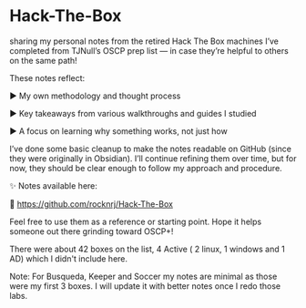 # Hack-The-Box

sharing my personal notes from the retired Hack The Box machines I’ve completed from TJNull’s OSCP prep list — in case they’re helpful to others on the same path!



These notes reflect:

 ▶️ My own methodology and thought process

 ▶️ Key takeaways from various walkthroughs and guides I studied

 ▶️ A focus on learning why something works, not just how



I’ve done some basic cleanup to make the notes readable on GitHub (since they were originally in Obsidian). I’ll continue refining them over time, but for now, they should be clear enough to follow my approach and procedure.



✨  Notes available here:

 🔗 https://github.com/rocknrj/Hack-The-Box



Feel free to use them as a reference or starting point. Hope it helps someone out there grinding toward OSCP+!

There were about 42 boxes on the list, 4 Active ( 2 linux, 1 windows and 1 AD) which I didn't include here.

Note: For Busqueda, Keeper and Soccer my notes are minimal as those were my first 3 boxes. I will update it with better notes once I redo those labs.
